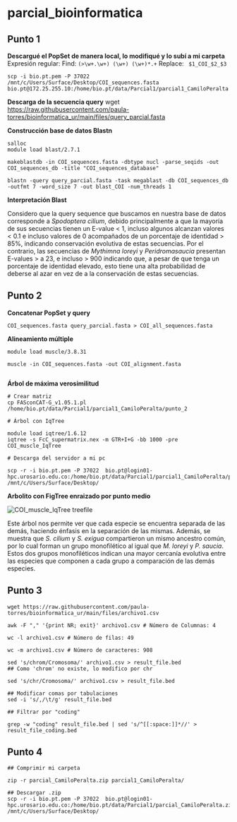 # parcial_bioinformatica
## Punto 1 

**Descargué el PopSet de manera local, lo modifiqué y lo subí a mi carpeta**
Expresión regular: 
	Find: ```(>\w+.\w+) (\w+) (\w+)*.+```
	Replace: ``` $1_COI_$2_$3```

```scp -i bio.pt.pem -P 37022 /mnt/c/Users/Surface/Desktop/COI_sequences.fasta bio.pt@172.25.255.10:/home/bio.pt/data/Parcial1/parcial1_CamiloPeralta```

**Descarga de la secuencia query**
wget https://raw.githubusercontent.com/paula-torres/bioinformatica_ur/main/files/query_parcial.fasta

**Construcción base de datos Blastn**
``` 
salloc
module load blast/2.7.1

makeblastdb -in COI_sequences.fasta -dbtype nucl -parse_seqids -out COI_sequences_db -title "COI_sequences_database"

blastn -query query_parcial.fasta -task megablast -db COI_sequences_db -outfmt 7 -word_size 7 -out blast_COI -num_threads 1
```

**Interpretación Blast**

Considero que la query sequence que buscamos en nuestra base de datos corresponde a _Spodoptera cilium_, debido principalmente a que la mayoría de sus secuencias tienen un E-value < 1, incluso algunos alcanzan valores < 0.1 e incluso valores de 0 acompañados de un porcentaje de identidad > 85%, indicando conservación evolutiva de estas secuencias. Por el contrario, las secuencias de _Mythimna loreyi_ y _Peridromasaucia_ presentan E-values > a 23, e incluso > 900 indicando que, a pesar de que tenga un porcentaje de identidad elevado, esto tiene una alta probabilidad de deberse al azar en vez de a la conservación de estas secuencias. 

## Punto 2 

**Concatenar PopSet y query**
``` 
COI_sequences.fasta query_parcial.fasta > COI_all_sequences.fasta
```

**Alineamiento múltiple**
```
module load muscle/3.8.31

muscle -in COI_sequences.fasta -out COI_alignment.fasta


```

**Árbol de máxima verosimilitud**
```
# Crear matriz 
cp FASconCAT-G_v1.05.1.pl /home/bio.pt/data/Parcial1/parcial1_CamiloPeralta/punto_2

# Árbol con IqTree

module load iqtree/1.6.12
iqtree -s FcC_supermatrix.nex -m GTR+I+G -bb 1000 -pre COI_muscle_IqTree

# Descarga del servidor a mi pc

scp -r -i bio.pt.pem -P 37022  bio.pt@login01-hpc.urosario.edu.co:/home/bio.pt/data/Parcial1/parcial1_CamiloPeralta/punto_2/ML_tree/COI_muscle_IqTree.treefile /mnt/c/Users/Surface/Desktop/

```
**Arbolito con FigTree enraizado por punto medio** 

![COI_muscle_IqTree treefile](https://user-images.githubusercontent.com/130588867/232134292-b0e4de97-eda7-479a-8768-be803ac2bfef.jpg)


Este árbol nos permite ver que cada especie se encuentra separada de las demás, haciendo énfasis en la separación de las mismas. Además, se muestra que _S. cilium_ y _S. exigua_ compartieron un mismo ancestro común, por lo cual forman un grupo monofilético al igual que _M. loreyi_ y _P. saucia_. Estos dos grupos monofiléticos indican una mayor cercanía evolutiva entre las especies que componen a cada grupo a comparación de las demás especies. 

## Punto 3 

```
wget https://raw.githubusercontent.com/paula-torres/bioinformatica_ur/main/files/archivo1.csv

awk -F "," '{print NR; exit}' archivo1.csv # Número de Columnas: 4

wc -l archivo1.csv # Número de filas: 49

wc -m archivo1.csv # Número de caracteres: 908

sed 's/chrom/Cromosoma/' archivo1.csv > result_file.bed 
## Como 'chrom' no existe, lo modifico por chr

sed 's/chr/Cromosoma/' archivo1.csv > result_file.bed 

## Modificar comas por tabulaciones
sed -i 's/,/\t/g' result_file.bed

## Filtrar por "coding"

grep -w "coding" result_file.bed | sed 's/^[[:space:]]*//' > result_file_coding.bed
```

## Punto 4 

```
## Comprimir mi carpeta 

zip -r parcial_CamiloPeralta.zip parcial1_CamiloPeralta/

## Descargar .zip
scp -r -i bio.pt.pem -P 37022  bio.pt@login01-hpc.urosario.edu.co:/home/bio.pt/data/Parcial1/parcial_CamiloPeralta.zip /mnt/c/Users/Surface/Desktop/
